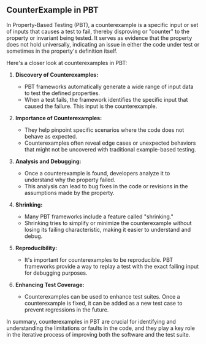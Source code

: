## CounterExample in PBT

In Property-Based Testing (PBT), a counterexample is a specific input or set of inputs that causes a test to fail, thereby disproving or "counter" to the property or invariant being tested. It serves as evidence that the property does not hold universally, indicating an issue in either the code under test or sometimes in the property's definition itself. 

Here's a closer look at counterexamples in PBT:

1. **Discovery of Counterexamples:**
   - PBT frameworks automatically generate a wide range of input data to test the defined properties.
   - When a test fails, the framework identifies the specific input that caused the failure. This input is the counterexample.

2. **Importance of Counterexamples:**
   - They help pinpoint specific scenarios where the code does not behave as expected.
   - Counterexamples often reveal edge cases or unexpected behaviors that might not be uncovered with traditional example-based testing.

3. **Analysis and Debugging:**
   - Once a counterexample is found, developers analyze it to understand why the property failed.
   - This analysis can lead to bug fixes in the code or revisions in the assumptions made by the property.

4. **Shrinking:**
   - Many PBT frameworks include a feature called "shrinking." 
   - Shrinking tries to simplify or minimize the counterexample without losing its failing characteristic, making it easier to understand and debug.

5. **Reproducibility:**
   - It's important for counterexamples to be reproducible. PBT frameworks  provide a way to replay a test with the exact failing input for debugging purposes.

6. **Enhancing Test Coverage:**
   - Counterexamples can be used to enhance test suites. Once a counterexample is fixed, it can be added as a new test case to prevent regressions in the future.

In summary, counterexamples in PBT are crucial for identifying and understanding the limitations or faults in the code, and they play a key role in the iterative process of improving both the software and the test suite.